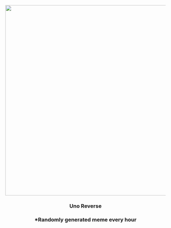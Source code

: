 <p align="center">
        <img src="https://i.redd.it/nh7xbeh4kgx91.jpg" width="600" height="600">
        </p>
        <h3 align="center">Uno Reverse</h3>
        <h3 align="center">*Randomly generated meme every hour</h3>
    
